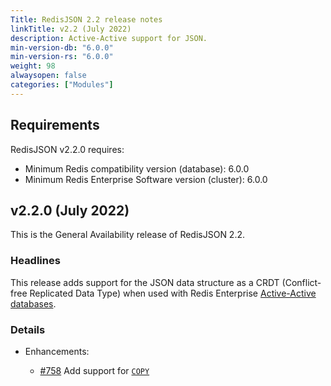 ```yaml
---
Title: RedisJSON 2.2 release notes
linkTitle: v2.2 (July 2022)
description: Active-Active support for JSON.
min-version-db: "6.0.0"
min-version-rs: "6.0.0"
weight: 98
alwaysopen: false
categories: ["Modules"]
---
```

## Requirements

RedisJSON v2.2.0 requires:

- Minimum Redis compatibility version (database): 6.0.0
- Minimum Redis Enterprise Software version (cluster): 6.0.0

## v2.2.0 (July 2022)

This is the General Availability release of RedisJSON 2.2.

### Headlines

This release adds support for the JSON data structure as a CRDT (Conflict-free Replicated Data Type) when used with Redis Enterprise [Active-Active databases](https://docs.redis.com/latest/rs/databases/active-active/develop/).

### Details

- Enhancements:

  - [#758](https://github.com/RedisJSON/RedisJSON/pull/758) Add support for [`COPY`](https://redis.io/commands/copy/)
